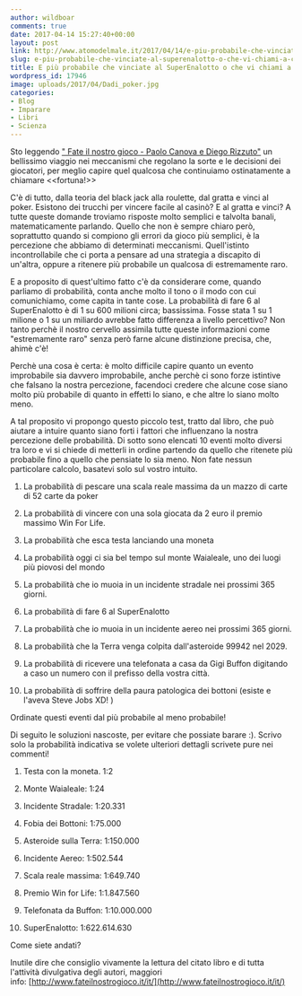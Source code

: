 ```yaml
---
author: wildboar
comments: true
date: 2017-04-14 15:27:40+00:00
layout: post
link: http://www.atomodelmale.it/2017/04/14/e-piu-probabile-che-vinciate-al-superenalotto-o-che-vi-chiami-a-casa-gigi-buffon/
slug: e-piu-probabile-che-vinciate-al-superenalotto-o-che-vi-chiami-a-casa-gigi-buffon
title: E più probabile che vinciate al SuperEnalotto o che vi chiami a casa Gigi Buffon?
wordpress_id: 17946
image: uploads/2017/04/Dadi_poker.jpg
categories:
- Blog
- Imparare
- Libri
- Scienza
---
```


Sto leggendo [" Fate il nostro gioco - Paolo Canova e Diego Rizzuto"](http://www.fateilnostrogioco.it/it/) un bellissimo viaggio nei meccanismi che regolano la sorte e le decisioni dei giocatori, per meglio capire quel qualcosa che continuiamo ostinatamente a chiamare <<fortuna!>>

C'è di tutto, dalla teoria del black jack alla roulette, dal gratta e vinci al poker.
Esistono dei trucchi per vincere facile al casinò? E al gratta e vinci? A tutte queste domande troviamo risposte molto semplici e talvolta banali, matematicamente parlando.
Quello che non è sempre chiaro però, soprattutto quando si compiono gli errori da gioco più semplici, è la percezione che abbiamo di determinati meccanismi.
Quell'istinto incontrollabile che ci porta a pensare ad una strategia a discapito di un'altra, oppure a ritenere più probabile un qualcosa di estremamente raro.

E a proposito di quest'ultimo fatto c'è da considerare come, quando parliamo di probabilità, conta anche molto il tono o il modo con cui comunichiamo, come capita in tante cose.
La probabilità di fare 6 al SuperEnalotto è di 1 su 600 milioni circa; bassissima. Fosse stata 1 su 1 milione o 1 su un miliardo avrebbe fatto differenza a livello percettivo?
Non tanto perchè il nostro cervello assimila tutte queste informazioni come "estremamente raro" senza però farne alcune distinzione precisa, che, ahimè c'è!

Perchè una cosa è certa: è molto difficile capire quanto un evento improbabile sia davvero improbabile, anche perchè ci sono forze istintive che falsano la nostra percezione, facendoci credere che alcune cose siano molto più probabile di quanto in effetti lo siano, e che altre lo siano molto meno.

A tal proposito vi propongo questo piccolo test, tratto dal libro, che può aiutare a intuire quanto siano forti i fattori che influenzano la nostra percezione delle probabilità.
Di sotto sono elencati 10 eventi molto diversi tra loro e vi si chiede di metterli in ordine partendo da quello che ritenete più probabile fino a quello che pensiate lo sia meno.
Non fate nessun particolare calcolo, basatevi solo sul vostro intuito.

    
  1. La probabilità di pescare una scala reale massima da un mazzo di carte di 52 carte da poker

    
  2. La probabilità di vincere con una sola giocata da 2 euro il premio massimo Win For Life.

    
  3. La probabilità che esca testa lanciando una moneta

    
  4. La probabilità oggi ci sia bel tempo sul monte Waialeale, uno dei luogi più piovosi del mondo

    
  5. La probabilità che io muoia in un incidente stradale nei prossimi 365 giorni.

    
  6. La probabilità di fare 6 al SuperEnalotto

    
  7. La probabilità che io muoia in un incidente aereo nei prossimi 365 giorni.

    
  8. La probabilità che la Terra venga colpita dall'asteroide 99942 nel 2029.

    
  9. La probabilità di ricevere una telefonata a casa da Gigi Buffon digitando a caso un numero con il prefisso della vostra città.

    
  10. La probabilità di soffrire della paura patologica dei bottoni (esiste e l'aveva Steve Jobs XD! )

Ordinate questi eventi dal più probabile al meno probabile!

Di seguito le soluzioni nascoste, per evitare che possiate barare :). Scrivo solo la probabilità indicativa se volete ulteriori dettagli scrivete pure nei commenti!

    
  1. Testa con la moneta. 1:2

    
  2. Monte Waialeale: 1:24

    
  3. Incidente Stradale: 1:20.331

    
  4. Fobia dei Bottoni: 1:75.000

    
  5. Asteroide sulla Terra: 1:150.000

    
  6. Incidente Aereo: 1:502.544

    
  7. Scala reale massima: 1:649.740

    
  8. Premio Win for Life: 1:1.847.560

    
  9. Telefonata da Buffon: 1:10.000.000

    
  10. SuperEnalotto: 1:622.614.630

Come siete andati?

Inutile dire che consiglio vivamente la lettura del citato libro e di tutta l'attività divulgativa degli autori, maggiori info: [http://www.fateilnostrogioco.it/it/](http://www.fateilnostrogioco.it/it/)
